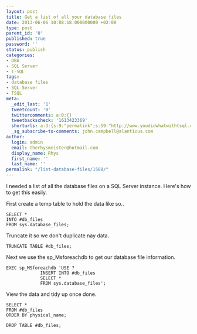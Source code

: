 ```yaml
---
layout: post
title: Get a list of all your database files
date: 2013-06-06 10:08:18.000000000 +02:00
type: post
parent_id: '0'
published: true
password: ''
status: publish
categories:
- DBA
- SQL Server
- T-SQL
tags:
- database files
- SQL Server
- TSQL
meta:
  _edit_last: '1'
  tweetcount: '0'
  twittercomments: a:0:{}
  tweetbackscheck: '1613423369'
  shorturls: a:3:{s:9:"permalink";s:59:"http://www.youdidwhatwithtsql.com/list-database-files/1588/";s:7:"tinyurl";s:26:"http://tinyurl.com/lynqgtc";s:4:"isgd";s:19:"http://is.gd/ybHM9N";}
  _sg_subscribe-to-comments: john.campbell@alanticus.com
author:
  login: admin
  email: therhysmeister@hotmail.com
  display_name: Rhys
  first_name: ''
  last_name: ''
permalink: "/list-database-files/1588/"
---
```

I needed a list of all the database files on a SQL Server instance. Here's how to get this easily.

First create a temp table to hold the data like so..

```
SELECT *
INTO #db_files
FROM sys.database_files;
```

Truncate it so we don't duplicate nay data.

```
TRUNCATE TABLE #db_files;
```

Next we use the sp\_Msforeachdb to get our database file information.

```
EXEC sp_MSforeachdb 'USE ?
		     INSERT INTO #db_files
		     SELECT *
		     FROM sys.database_files';
```

View the data and tidy up once done.

```
SELECT *
FROM #db_files
ORDER BY physical_name;

DROP TABLE #db_files;
```
